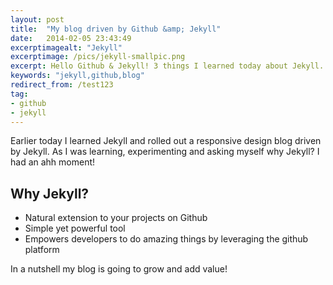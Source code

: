 ```yaml
---
layout: post
title:  "My blog driven by Github &amp; Jekyll"
date:   2014-02-05 23:43:49
excerptimagealt: "Jekyll"
excerptimage: /pics/jekyll-smallpic.png
excerpt: Hello Github & Jekyll! 3 things I learned today about Jekyll. 
keywords: "jekyll,github,blog"
redirect_from: /test123
tag:
- github
- jekyll   
---
```


Earlier today I learned Jekyll and rolled out a responsive design blog driven by Jekyll. As I was learning, experimenting and asking myself why Jekyll? I had an ahh moment! 

## Why Jekyll?
* Natural extension to your projects on Github  
* Simple yet powerful tool 
* Empowers developers to do amazing things by leveraging the github platform

In a nutshell my blog is going to grow and add value!

